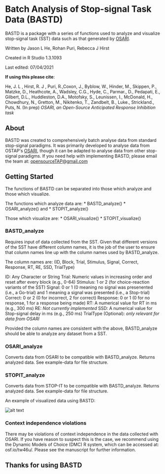 # Batch Analysis of Stop-signal Task Data (BASTD)
BASTD is a package with a series of functions used to analyze and visualize stop-signal task (SST) data such as that generated by [OSARI](https://github.com/teamOSTAP/OSARI).

Written by Jason L He, Rohan Puri, Rebecca J Hirst

Created in R Studio 1.3.1093

Last edited: 07/04/2021

**If using this please cite**:

He, J. L , Hirst, R. J , Puri, R.,Coxon, J., Byblow, W., Hinder, M., Skippen, P., Matzke, D., Heathcote, A., Wadsley, C.G., Hyde, C., Parmar., D., Pedapati, E., Gilbert, D.L., Huddleston, D.A., Motofsky, S., Leunissen, I., McDonald, H., Chowdhury, N., Gretton, M., Nikitenko, T., Zandbelt, B., Luke., Strickland., Puts, N. (In prep) *OSARI, an Open-Source Anticipated Response Inhibition task*


## About
BASTD was created to comprehensively batch analyse data from standard stop-signal paradigms. It was primarily developed to analyse data from OSTAP's [OSARI](https://github.com/teamOSTAP/OSARI), though it can be adapted to analyse data from other stop-signal paradigms. If you need help with implementing BASTD, please email the team at: opensourceTAP@gmail.com

## Getting Started
The functions of BASTD can be separated into those which analyze and those which visualize.

The functions which analyze data are: 
	* BASTD_analyze()
    * OSARI_analyze() and
    * STOPIT_analyze()

Those which visualize are: 
	* OSARI_visualize()
    * STOPIT_visualize()

### BASTD_analyze 

Requires input of data collected from the SST. Given that different versions of the SST have different column names, it is the job of the user to ensure that column names line up with the column names used by BASTD_analyze. 

The column names are: (ID, Block, Trial, Stimulus, Signal, Correct, Response, RT, RE, SSD, TrialType)

ID: Any Character or String
Trial: Numeric values in increasing order and reset after every block (e.g., 0-64)
Stimulus: 1 or 2 (for choice-reaction variants of the SST)
Signal: 0 or 1 (0 meaning no signal was presenented (i.e., a Go-trial) and 1 meaning a signal was presented (i.e., a Stop-trial)
Correct: 0 or 2 (0 for incorrect, 2 for correct) 
Response: 0 or 1 (0 for no response, 1 for a response being made)
RT: A numerical value for RT in ms (e.g., 300 ms)
RE: *Not currently implemented*
SSD: A numerical value for Stop-signal delay in ms (e.g., 250 ms)
TrialType (Optional): *only relevant for data from OSARI*

Provided the column names are consistent with the above, BASTD_analyze should be able to analyze any dataset from a SST. 

### OSARI_analyze 
Converts data from OSARI to be compatible with BASTD_analyze. Returns analyzed data. See example-data for file structure.

### STOPIT_analyze
Converts data from STOP-IT to be compatible with BASTD_analyze. Returns analyzed data. See example-data for file structure.

An example of visualized data using BASTD:

![alt text](https://i.imgur.com/TRXcCYx.jpg)

### Context independence violations

There may be violations of context independence in the data collected with OSARI. If you have reason to suspect this is the case, we recommend using the Dynamic Models of Choice (DMC) R system, which can be accessed at: osf.io/tw46u/. Please see the manuscript for further information. 

## Thanks for using BASTD
